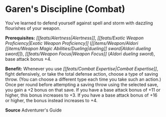 ﻿---
cssclass: [feats]

---
# Garen's Discipline (Combat)

You've learned to defend yourself against spell and storm with dazzling flourishes of your weapon.

**Prerequisites:** _[[feats/Alertness|Alertness]]_, _[[feats/Exotic Weapon Proficiency|Exotic Weapon Proficiency]]_ (_[[items/Weapon/Aldori _[[items/Weapon Magic Abilities/Dueling|dueling]]_ sword|Aldori _dueling_ sword]]_), _[[feats/Weapon Focus|Weapon Focus]]_ (_Aldori _dueling_ sword_), base attack bonus +4.

**Benefit:** Whenever you use _[[feats/Combat Expertise|Combat Expertise]]_, fight defensively, or take the total defense action, choose a type of saving throw. (You can choose a different type each time you take such an action.) Once per round before attempting a saving throw using the selected save, you gain a +2 bonus on that save. If you have a base attack bonus of +11 or higher, this bonus increases to +3. If you have a base attack bonus of +16 or higher, the bonus instead increases to +4.

**Source** Adventurer's Guide